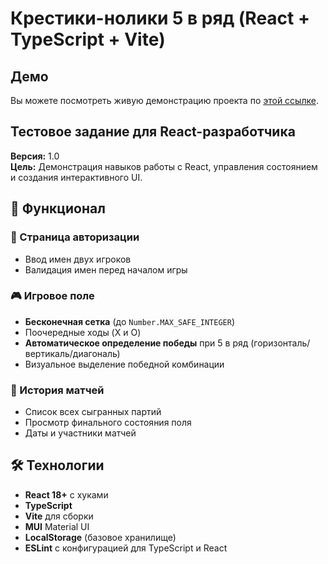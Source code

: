 # Крестики-нолики 5 в ряд (React + TypeScript + Vite)

## Демо

Вы можете посмотреть живую демонстрацию проекта по [этой ссылке](https://illuusi0.github.io/tic-tac-toe/).

## Тестовое задание для React-разработчика

**Версия:** 1.0  
**Цель:** Демонстрация навыков работы с React, управления состоянием и создания интерактивного UI.

## 📌 Функционал

### 🔐 Страница авторизации
- Ввод имен двух игроков
- Валидация имен перед началом игры

### 🎮 Игровое поле
- **Бесконечная сетка** (до `Number.MAX_SAFE_INTEGER`)
- Поочередные ходы (X и O)
- **Автоматическое определение победы** при 5 в ряд (горизонталь/вертикаль/диагональ)
- Визуальное выделение победной комбинации

### 📜 История матчей
- Список всех сыгранных партий
- Просмотр финального состояния поля
- Даты и участники матчей

## 🛠 Технологии

- **React 18+** с хуками
- **TypeScript**
- **Vite** для сборки
- **MUI** Material UI
- **LocalStorage** (базовое хранилище)
- **ESLint** с конфигурацией для TypeScript и React
